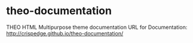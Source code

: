# theo-documentation
THEO HTML Multipurpose theme documentation
URL for Documentation: http://crispedge.github.io/theo-documentation/
